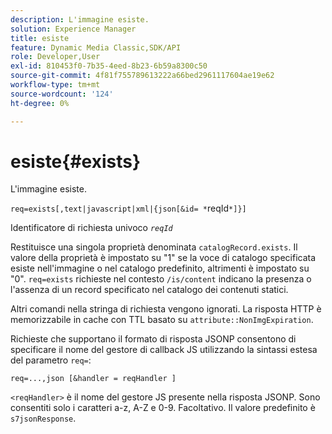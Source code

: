 ```yaml
---
description: L'immagine esiste.
solution: Experience Manager
title: esiste
feature: Dynamic Media Classic,SDK/API
role: Developer,User
exl-id: 810453f0-7b35-4eed-8b23-6b59a8300c50
source-git-commit: 4f81f755789613222a66bed2961117604ae19e62
workflow-type: tm+mt
source-wordcount: '124'
ht-degree: 0%

---
```


# esiste{#exists}

L&#39;immagine esiste.

`req=exists[,text|javascript|xml|{json[&id= *`reqId`*]}]`

Identificatore di richiesta univoco *`reqId`*

Restituisce una singola proprietà denominata `catalogRecord.exists`. Il valore della proprietà è impostato su &quot;1&quot; se la voce di catalogo specificata esiste nell&#39;immagine o nel catalogo predefinito, altrimenti è impostato su &quot;0&quot;. `req=exists` richieste nel contesto `/is/content` indicano la presenza o l&#39;assenza di un record specificato nel catalogo dei contenuti statici.

Altri comandi nella stringa di richiesta vengono ignorati. La risposta HTTP è memorizzabile in cache con TTL basato su `attribute::NonImgExpiration`.

Richieste che supportano il formato di risposta JSONP consentono di specificare il nome del gestore di callback JS utilizzando la sintassi estesa del parametro `req=`:

`req=...,json [&handler = reqHandler ]`

`<reqHandler>` è il nome del gestore JS presente nella risposta JSONP. Sono consentiti solo i caratteri a-z, A-Z e 0-9. Facoltativo. Il valore predefinito è `s7jsonResponse`.
